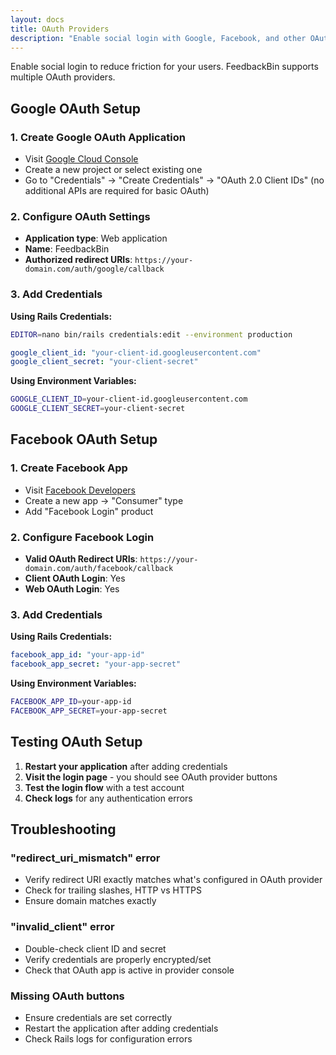 ```yaml
---
layout: docs
title: OAuth Providers
description: "Enable social login with Google, Facebook, and other OAuth providers to reduce authentication friction."
---
```


Enable social login to reduce friction for your users. FeedbackBin supports multiple OAuth providers.

## Google OAuth Setup

### 1. Create Google OAuth Application

- Visit [Google Cloud Console](https://console.cloud.google.com/)
- Create a new project or select existing one
- Go to "Credentials" → "Create Credentials" → "OAuth 2.0 Client IDs" (no additional APIs are required for basic OAuth)

### 2. Configure OAuth Settings

- **Application type**: Web application
- **Name**: FeedbackBin
- **Authorized redirect URIs**: `https://your-domain.com/auth/google/callback`

### 3. Add Credentials

**Using Rails Credentials:**
```bash
EDITOR=nano bin/rails credentials:edit --environment production
```

```yaml
google_client_id: "your-client-id.googleusercontent.com"
google_client_secret: "your-client-secret"
```

**Using Environment Variables:**
```bash
GOOGLE_CLIENT_ID=your-client-id.googleusercontent.com
GOOGLE_CLIENT_SECRET=your-client-secret
```

## Facebook OAuth Setup

### 1. Create Facebook App

- Visit [Facebook Developers](https://developers.facebook.com/)
- Create a new app → "Consumer" type
- Add "Facebook Login" product

### 2. Configure Facebook Login

- **Valid OAuth Redirect URIs**: `https://your-domain.com/auth/facebook/callback`
- **Client OAuth Login**: Yes
- **Web OAuth Login**: Yes

### 3. Add Credentials

**Using Rails Credentials:**
```yaml
facebook_app_id: "your-app-id"
facebook_app_secret: "your-app-secret"
```

**Using Environment Variables:**
```bash
FACEBOOK_APP_ID=your-app-id
FACEBOOK_APP_SECRET=your-app-secret
```

## Testing OAuth Setup

1. **Restart your application** after adding credentials
2. **Visit the login page** - you should see OAuth provider buttons
3. **Test the login flow** with a test account
4. **Check logs** for any authentication errors

## Troubleshooting

### "redirect_uri_mismatch" error
- Verify redirect URI exactly matches what's configured in OAuth provider
- Check for trailing slashes, HTTP vs HTTPS
- Ensure domain matches exactly

### "invalid_client" error
- Double-check client ID and secret
- Verify credentials are properly encrypted/set
- Check that OAuth app is active in provider console

### Missing OAuth buttons
- Ensure credentials are set correctly
- Restart the application after adding credentials
- Check Rails logs for configuration errors